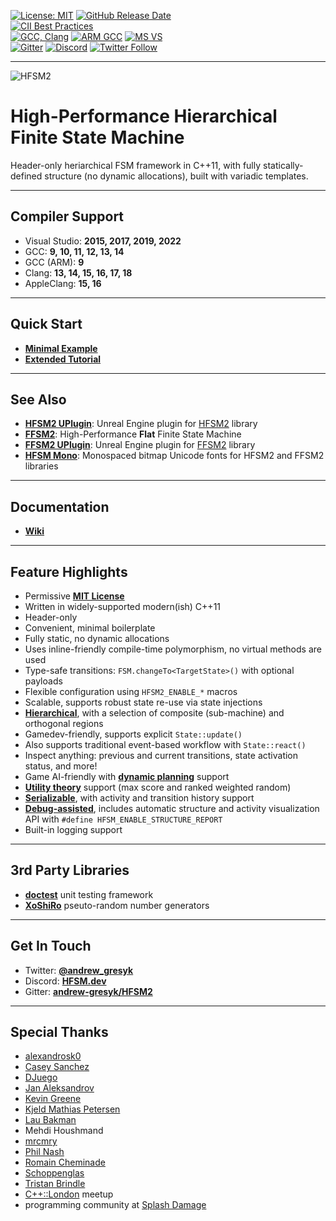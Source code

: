 [![License: MIT](https://img.shields.io/badge/License-MIT-blue.svg)](LICENSE)
[![GitHub Release Date](https://img.shields.io/github/release-date/andrew-gresyk/HFSM2)](https://github.com/andrew-gresyk/HFSM2/releases)  
[![CII Best Practices](https://bestpractices.coreinfrastructure.org/projects/5335/badge)](https://bestpractices.coreinfrastructure.org/projects/5335)  
[![GCC, Clang](https://github.com/andrew-gresyk/HFSM2/actions/workflows/cmake.yml/badge.svg)](https://github.com/andrew-gresyk/HFSM2/actions/workflows/cmake.yml)
[![ARM GCC](https://github.com/andrew-gresyk/HFSM2/actions/workflows/cmake-qemu-arm.yml/badge.svg)](https://github.com/andrew-gresyk/HFSM2/actions/workflows/cmake-qemu-arm.yml)
[![MS VS](https://github.com/andrew-gresyk/HFSM2/actions/workflows/msbuild.yml/badge.svg)](https://github.com/andrew-gresyk/HFSM2/actions/workflows/msbuild.yml)  
[![Gitter](https://badges.gitter.im/andrew-gresyk/HFSM2.svg)](https://gitter.im/andrew-gresyk/HFSM2)
[![Discord](https://img.shields.io/discord/755015945269018695.svg?label=&logo=discord&logoColor=ffffff&color=7389D8&labelColor=6A7EC2)](https://discord.gg/v4t3tzh)
[![Twitter Follow](https://img.shields.io/twitter/follow/andrew_gresyk?style=social)](https://www.twitter.com/andrew_gresyk)

---

![HFSM2](assets/logos/hfsm2-logo-large.png)

# High-Performance Hierarchical Finite State Machine

Header-only heriarchical FSM framework in C++11, with fully statically-defined structure (no dynamic allocations), built with variadic templates.

---

## Compiler Support

- Visual Studio: **2015, 2017, 2019, 2022**
- GCC: **9, 10, 11, 12, 13, 14**
- GCC (ARM): **9**
- Clang: **13, 14, 15, 16, 17, 18**
- AppleClang: **15, 16**

---

## Quick Start

- **[Minimal Example](https://github.com/andrew-gresyk/HFSM2/wiki/Overview-Minimal-Example)**
- **[Extended Tutorial](https://github.com/andrew-gresyk/HFSM2/wiki/Overview-Extended-Tutorial)**

---

## See Also

- **[HFSM2 UPlugin](https://github.com/andrew-gresyk/HFSM2-uplugin)**: Unreal Engine plugin for [HFSM2](https://hfsm.dev) library
- **[FFSM2](https://flat.hfsm.dev)**: High-Performance **Flat** Finite State Machine
- **[FFSM2 UPlugin](https://github.com/andrew-gresyk/FFSM2-uplugin)**: Unreal Engine plugin for [FFSM2](https://flat.hfsm.dev) library
- **[HFSM Mono](https://font.hfsm.dev/)**: Monospaced bitmap Unicode fonts for HFSM2 and FFSM2 libraries

---

## Documentation

- **[Wiki](https://github.com/andrew-gresyk/HFSM2/wiki)**

---

## Feature Highlights

- Permissive **[MIT License](LICENSE)**
- Written in widely-supported modern(ish) C++11
- Header-only
- Convenient, minimal boilerplate
- Fully static, no dynamic allocations
- Uses inline-friendly compile-time polymorphism, no virtual methods are used
- Type-safe transitions: `FSM.changeTo<TargetState>()` with optional payloads
- Flexible configuration using `HFSM2_ENABLE_*` macros
- Scalable, supports robust state re-use via state injections
- **[Hierarchical](https://github.com/andrew-gresyk/HFSM2/wiki/Transitions-within-Hierarchy)**, with a selection of composite (sub-machine) and orthogonal regions
- Gamedev-friendly, supports explicit `State::update()`
- Also supports traditional event-based workflow with `State::react()`
- Inspect anything: previous and current transitions, state activation status, and more!
- Game AI-friendly with **[dynamic planning](https://github.com/andrew-gresyk/HFSM2/wiki/Plans)** support
- **[Utility theory](https://github.com/andrew-gresyk/HFSM2/wiki/Utility-Theory)** support (max score and ranked weighted random)
- **[Serializable](https://doc.hfsm.dev/user-guide/debugging-and-tools/serialization)**, with activity and transition history support
- **[Debug-assisted](https://gresyk.dev/features/2018/01/15/hfsm-magic.html)**, includes automatic structure and activity visualization API with `#define HFSM_ENABLE_STRUCTURE_REPORT`
- Built-in logging support

---

## 3rd Party Libraries

- **[doctest](https://github.com/onqtam/doctest)** unit testing framework
- **[XoShiRo](http://xoshiro.di.unimi.it/)** pseuto-random number generators

---

## Get In Touch

- Twitter: **[@andrew_gresyk](https://www.twitter.com/andrew_gresyk)**
- Discord: **[HFSM.dev](https://discord.gg/v4t3tzh)**
- Gitter: **[andrew-gresyk/HFSM2](https://gitter.im/andrew-gresyk/HFSM2)**

---

## Special Thanks

- [alexandrosk0](https://github.com/alexandrosk0)
- [Casey Sanchez](https://github.com/Tannz0rz)
- [DJuego](https://github.com/DJuego)
- [Jan Aleksandrov](https://github.com/Niproblema)
- [Kevin Greene](https://github.com/kgreenek)
- [Kjeld Mathias Petersen](https://github.com/DonMathi)
- [Lau Bakman](https://github.com/lbakman)
- Mehdi Houshmand
- [mrcmry](https://github.com/mrcmry)
- [Phil Nash](https://github.com/philsquared)
- [Romain Cheminade](https://github.com/romaincheminade)
- [Schoppenglas](https://github.com/Schoppenglas)
- [Tristan Brindle](https://github.com/tcbrindle)
- [C++::London](https://www.meetup.com/CppLondon/) meetup
- programming community at [Splash Damage](http://www.splashdamage.com/)

